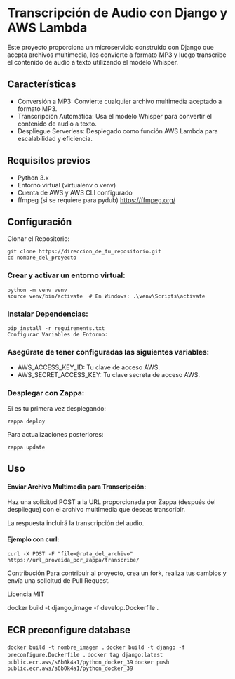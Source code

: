 # Transcripción de Audio con Django y AWS Lambda

Este proyecto proporciona un microservicio construido con Django que acepta archivos multimedia, los convierte a formato MP3 y luego transcribe el contenido de audio a texto utilizando el modelo Whisper.

## Características
* Conversión a MP3: Convierte cualquier archivo  multimedia aceptado a formato MP3.
* Transcripción Automática: Usa el modelo Whisper para convertir el contenido de audio a texto.
* Despliegue Serverless: Desplegado como función AWS Lambda para escalabilidad y eficiencia.
## Requisitos previos
* Python 3.x
* Entorno virtual (virtualenv o venv)
* Cuenta de AWS y AWS CLI configurado
* ffmpeg (si se requiere para pydub) https://ffmpeg.org/

## Configuración
Clonar el Repositorio:
```
git clone https://direccion_de_tu_repositorio.git
cd nombre_del_proyecto
```
### Crear y activar un entorno virtual:

```
python -m venv venv
source venv/bin/activate  # En Windows: .\venv\Scripts\activate
```
### Instalar Dependencias:

```
pip install -r requirements.txt
Configurar Variables de Entorno:
```

### Asegúrate de tener configuradas las siguientes variables:

* AWS_ACCESS_KEY_ID: Tu clave de acceso AWS.
* AWS_SECRET_ACCESS_KEY: Tu clave secreta de acceso AWS.

### Desplegar con Zappa:

Si es tu primera vez desplegando:
```
zappa deploy
```
Para actualizaciones posteriores:
```
zappa update
```
## Uso
#### Enviar Archivo Multimedia para Transcripción:

Haz una solicitud POST a la URL proporcionada por Zappa (después del despliegue) con el archivo multimedia que deseas transcribir.

La respuesta incluirá la transcripción del audio.

#### Ejemplo con curl:

```
curl -X POST -F "file=@ruta_del_archivo" https://url_proveída_por_zappa/transcribe/
```

Contribución
Para contribuir al proyecto, crea un fork, realiza tus cambios y envía una solicitud de Pull Request.

Licencia
MIT


docker build -t django_image -f develop.Dockerfile .

## ECR preconfigure database

` docker build -t nombre_imagen . `
` docker build -t django -f preconfigure.Dockerfile . `
` docker tag django:latest public.ecr.aws/s6b0k4a1/python_docker_39 `
` docker push public.ecr.aws/s6b0k4a1/python_docker_39  `
